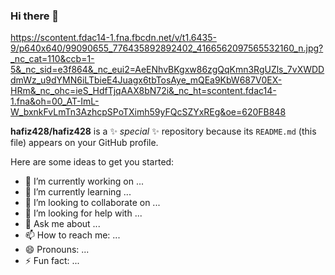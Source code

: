 ### Hi there 👋
https://scontent.fdac14-1.fna.fbcdn.net/v/t1.6435-9/p640x640/99090655_776435892892402_4166562097565532160_n.jpg?_nc_cat=110&ccb=1-5&_nc_sid=e3f864&_nc_eui2=AeENhvBKgxw86zgQqKmn3RgUZls_7vXWDDdmWz_u9dYMN6iLTbieE4Juagx6tbTosAye_mQEa9KbW687V0EX-HRm&_nc_ohc=ieS_HdfTjqAAX8bN72i&_nc_ht=scontent.fdac14-1.fna&oh=00_AT-ImL-W_bxnkFvLmTn3AzhcpSPoTXimh59yFQcSZYxREg&oe=620FB848

**hafiz428/hafiz428** is a ✨ _special_ ✨ repository because its `README.md` (this file) appears on your GitHub profile.

Here are some ideas to get you started:

- 🔭 I’m currently working on ...
- 🌱 I’m currently learning ...
- 👯 I’m looking to collaborate on ...
- 🤔 I’m looking for help with ...
- 💬 Ask me about ...
- 📫 How to reach me: ...
- 😄 Pronouns: ...
- ⚡ Fun fact: ...


